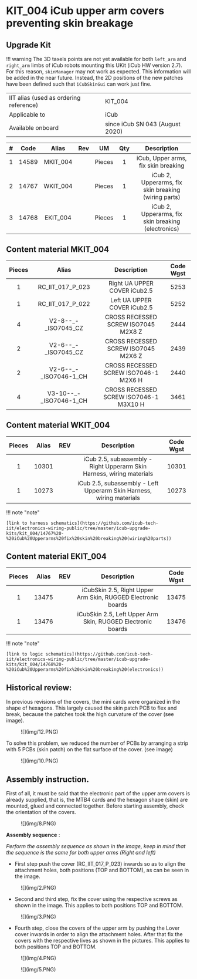 # KIT_004 iCub upper arm covers preventing skin breakage

## Upgrade Kit


!!! warning
    The 3D taxels points are not yet available for both `left_arm` and `right_arm` limbs of iCub robots mounting this UKit (iCub HW version 2.7). For this reason, `skinManager` may not work as expected. This information will be added in the near future. Instead, the 2D positions of the new patches have been defined such that `iCubSkinGui` can work just fine.

|       |       	          |
|   :--- |    :-----------           |
|    IIT alias (used as ordering reference)| KIT_004  |
|    Applicable to|iCub | 
|Available onboard |since iCub SN 043 (August 2020)|


|  #  |     Code   |   Alias  |  Rev | UM |  Qty  |  Description |
|   :---: |   :---: |   :---: |   :---: |   :---: |   :---: |   :---: |
| 1 |  14589  | MKIT_004  |   | Pieces  |  1  | iCub, Upper arms, fix skin breaking |
|  2  |	   14767  |		WKIT_004	 |	 	| Pieces	| 1	| iCub 2, Upperarms, fix skin breaking (wiring parts) |
|  3  |	   14768  |		EKIT_004	 |	 	| Pieces	| 1	| iCub 2, Upperarms, fix skin breaking (electronics) |

## Content material  MKIT_004


|  Pieces |     Alias    |  Description       |  Code Wgst |
|   :---: |    :-----------:      |     :---: |   :---:   |
|    1   |RC_IIT_017_P_023  | Right UA UPPER COVER iCub2.5 | 5253 |
|    1   |RC_IIT_017_P_022  | Left  UA UPPER COVER iCub2.5 | 5252 |
| 4 | V2-8--_-_ISO7045_CZ|CROSS RECESSED SCREW ISO7045 M2X8 Z       |2444|
| 2  |V2-6--_-_ISO7045_CZ |CROSS RECESSED SCREW ISO7045 M2X6 Z  |2439|
| 2 |V2-6--_-_ISO7046-1_CH |CROSS RECESSED SCREW ISO7046-1 M2X6 H |2440|
|4 |V3-10--_-_ISO7046-1_CH |CROSS RECESSED SCREW ISO7046-1 M3X10 H |3461|

## Content material  WKIT_004 

|  Pieces |     Alias    |    REV    |  Description       |  Code Wgst |
|   :---: |    :-----------:      |     :---: |   :---:   |   :---:   |
|   1     |    10301  	 |      	 | iCub 2.5, subassembly - Right Upperarm Skin Harness, wiring materials |10301 |
|   1     |    10273 	 |     	 | 	iCub 2.5, subassembly - Left Upperarm Skin Harness, wiring materials |10273 |

!!! note "note"

    [link to harness schematics](https://github.com/icub-tech-iit/electronics-wiring-public/tree/master/icub-upgrade-kits/kit_004/14767%20-%20iCub%20Upperarms%20fix%20skin%20breaking%20(wiring%20parts)) 

## Content material  EKIT_004 
|  Pieces |     Alias    |    REV    |  Description       |  Code Wgst |
|   :---: |    :-----------:      |     :---: |   :---:   |   :---:   |
|  1 |   13475     |        | iCubSkin 2.5, Right Upper Arm Skin, RUGGED Electronic boards   |    13475  |
|  1 |   13476     |        | 	iCubSkin 2.5, Left Upper Arm Skin, RUGGED Electronic boards  |    13476  |

!!! note "note"

    [link to logic schematics](https://github.com/icub-tech-iit/electronics-wiring-public/tree/master/icub-upgrade-kits/kit_004/14768%20-%20iCub%20Upperarms%20fix%20skin%20breaking%20(electronics))

## Historical review:
In previous revisions of the covers, the mini cards were organized in the shape of hexagons. This largely caused the skin patch PCB to flex and break, because the patches took the high curvature of the cover (see image).

<figure markdown="span">
    ![](img/12.PNG)
</figure>

To solve this problem, we reduced the number of PCBs by arranging a strip with 5 PCBs (skin patch) on the flat surface of the cover. (see image)

<figure markdown="span">
    ![](img/10.PNG)
</figure>

## Assembly instruction.

First of all, it must be said that the electronic part of the upper arm covers is already supplied, that is, the MTB4 cards and the hexagon shape (skin) are mounted, glued and connected together.
Before starting assembly, check the orientation of the covers.<br>

<figure markdown="span">
    ![](img/8.PNG)
</figure>

**Assembly sequence** :<br>

*Perform the assembly sequence as shown in the image, keep in mind that the sequence is the same for both upper arms (Right and left)*<br>

- First step push the cover (RC_IIT_017_P_023) inwards so as to align the attachment holes, both positions (TOP and BOTTOM), as can be seen in the image.
 
<figure markdown="span">
    ![](img/2.PNG)
</figure>

- Second and third step, fix the cover using the respective screws as shown in the image. This applies to both positions TOP and BOTTOM.

<figure markdown="span">
    ![](img/3.PNG)
</figure>

- Fourth step, close the covers of the upper arm by pushing the Lover cover inwards in order to align the attachment holes. After that fix the covers with the respective lives as shown in the pictures.  This applies to both positions TOP and BOTTOM.

<figure markdown="span">
    ![](img/4.PNG)
</figure>

<figure markdown="span">
    ![](img/5.PNG)
</figure>
